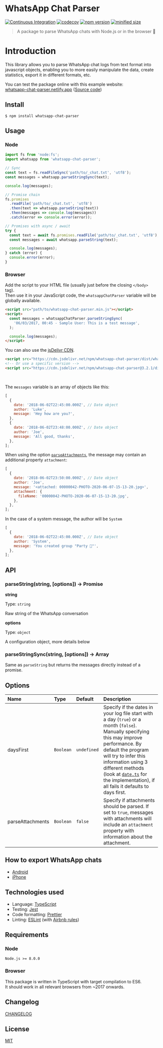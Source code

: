 # WhatsApp Chat Parser

[![Continuous Integration](https://github.com/Pustur/whatsapp-chat-parser/actions/workflows/ci.yml/badge.svg)](https://github.com/Pustur/whatsapp-chat-parser/actions/workflows/ci.yml)
[![codecov](https://codecov.io/gh/Pustur/whatsapp-chat-parser/branch/master/graph/badge.svg)](https://codecov.io/gh/Pustur/whatsapp-chat-parser)
[![npm version](https://img.shields.io/npm/v/whatsapp-chat-parser.svg)](https://www.npmjs.com/package/whatsapp-chat-parser)
[![minified size](https://img.shields.io/bundlephobia/min/whatsapp-chat-parser.svg)](https://bundlephobia.com/result?p=whatsapp-chat-parser)

> A package to parse WhatsApp chats with Node.js or in the browser 💬

# Introduction

This library allows you to parse WhatsApp chat logs from text format into javascript objects, enabling you to more easily manipulate the data, create statistics, export it in different formats, etc.

You can test the package online with this example website:  
[whatsapp-chat-parser.netlify.app](https://whatsapp-chat-parser.netlify.app/) ([Source code](https://github.com/Pustur/whatsapp-chat-parser-website))

## Install

```
$ npm install whatsapp-chat-parser
```

## Usage

### Node

```javascript
import fs from 'node:fs';
import whatsapp from 'whatsapp-chat-parser';

// Sync
const text = fs.readFileSync('path/to/_chat.txt', 'utf8');
const messages = whatsapp.parseStringSync(text);

console.log(messages);

// Promise chain
fs.promises
  .readFile('path/to/_chat.txt', 'utf8')
  .then(text => whatsapp.parseString(text))
  .then(messages => console.log(messages))
  .catch(error => console.error(error));

// Promises with async / await
try {
  const text = await fs.promises.readFile('path/to/_chat.txt', 'utf8');
  const messages = await whatsapp.parseString(text);

  console.log(messages);
} catch (error) {
  console.error(error);
}
```

### Browser

Add the script to your HTML file (usually just before the closing `</body>` tag).  
Then use it in your JavaScript code, the `whatsappChatParser` variable will be globally available.

```html
<script src="path/to/whatsapp-chat-parser.min.js"></script>
<script>
  const messages = whatsappChatParser.parseStringSync(
    '06/03/2017, 00:45 - Sample User: This is a test message',
  );

  console.log(messages);
</script>
```

You can also use the [jsDelivr CDN](https://www.jsdelivr.com/package/npm/whatsapp-chat-parser).

```html
<script src="https://cdn.jsdelivr.net/npm/whatsapp-chat-parser/dist/whatsapp-chat-parser.min.js"></script>
<!-- Or use a specific version -->
<script src="https://cdn.jsdelivr.net/npm/whatsapp-chat-parser@3.2.1/dist/whatsapp-chat-parser.min.js"></script>
```

&nbsp;

The `messages` variable is an array of objects like this:

```javascript
[
  {
    date: '2018-06-02T22:45:00.000Z', // Date object
    author: 'Luke',
    message: 'Hey how are you?',
  },
  {
    date: '2018-06-02T23:48:00.000Z', // Date object
    author: 'Joe',
    message: 'All good, thanks',
  },
];
```

When using the option [`parseAttachments`](#options), the message may contain an additional property `attachment`:

```javascript
[
  {
    date: '2018-06-02T23:50:00.000Z', // Date object
    author: 'Joe',
    message: '<attached: 00000042-PHOTO-2020-06-07-15-13-20.jpg>',
    attachment: {
      fileName: '00000042-PHOTO-2020-06-07-15-13-20.jpg',
    },
  },
];
```

In the case of a system message, the author will be `System`

```javascript
[
  {
    date: '2018-06-02T22:45:00.000Z', // Date object
    author: 'System',
    message: 'You created group "Party 🎉"',
  },
];
```

## API

### parseString(string, [options]) → Promise

**string**

Type: `string`

Raw string of the WhatsApp conversation

**options**

Type: `object`

A configuration object, more details below

### parseStringSync(string, [options]) → Array

Same as `parseString` but returns the messages directly instead of a promise.

## Options

<!-- prettier-ignore-start -->
| Name | Type | Default | Description |
| :--- | :--- | :--- | :--- |
| daysFirst | `Boolean` | `undefined` | Specify if the dates in your log file start with a day (`true`) or a month (`false`). Manually specifying this may improve performance. By default the program will try to infer this information using 3 different methods (look at [`date.ts`](src/date.ts) for the implementation), if all fails it defaults to days first. |
| parseAttachments | `Boolean` | `false` | Specify if attachments should be parsed. If set to `true`, messages with attachments will include an `attachment` property with information about the attachment. |
<!-- prettier-ignore-end -->

## How to export WhatsApp chats

- [Android](https://faq.whatsapp.com/android/chats/how-to-save-your-chat-history)
- [iPhone](https://faq.whatsapp.com/iphone/chats/how-to-back-up-to-icloud/)

## Technologies used

- Language: [TypeScript](https://www.typescriptlang.org/)
- Testing: [Jest](https://jestjs.io/)
- Code formatting: [Prettier](https://prettier.io/)
- Linting: [ESLint](https://eslint.org/) (with [Airbnb rules](https://www.npmjs.com/package/eslint-config-airbnb-base))

## Requirements

### Node

`Node.js >= 8.0.0`

### Browser

This package is written in TypeScript with target compilation to ES6.  
It should work in all relevant browsers from ~2017 onwards.

## Changelog

[CHANGELOG](CHANGELOG.md)

## License

[MIT](LICENSE)
